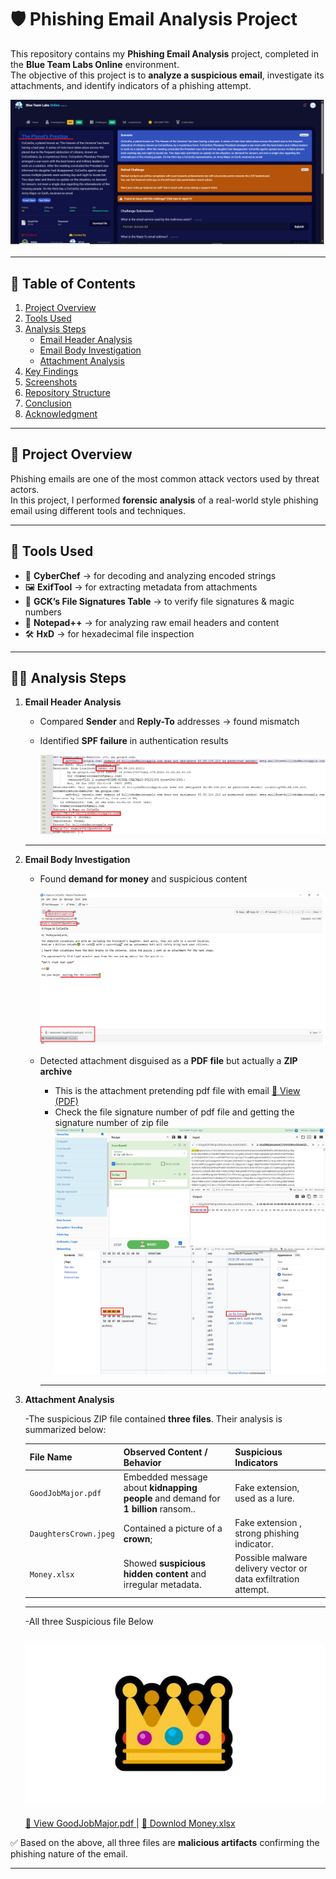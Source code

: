   # 🛡️ Phishing Email Analysis Project  

This repository contains my **Phishing Email Analysis** project, completed in the **Blue Team Labs Online** environment.  
The objective of this project is to **analyze a suspicious email**, investigate its attachments, and identify indicators of a phishing attempt.  




![Email Content Screenshot](images/scenerio_from_BTLO.png)

---

## 📑 Table of Contents
1. [Project Overview](#-project-overview)  
2. [Tools Used](#-tools-used)  
3. [Analysis Steps](#-analysis-steps)  
   - [Email Header Analysis](#1-email-header-analysis)  
   - [Email Body Investigation](#2-email-body-investigation)  
   - [Attachment Analysis](#3-attachment-analysis)  
4. [Key Findings](#-key-findings)  
5. [Screenshots](#-screenshots)  
6. [Repository Structure](#-repository-structure)  
7. [Conclusion](#-conclusion)  
8. [Acknowledgment](#-acknowledgment)

---
   ## 🚀 Project Overview  
Phishing emails are one of the most common attack vectors used by threat actors.  
In this project, I performed **forensic analysis** of a real-world style phishing email using different tools and techniques.  


---

## 🔧 Tools Used  
- 🧩 **CyberChef** → for decoding and analyzing encoded strings  
- 🖼️ **ExifTool** → for extracting metadata from attachments  
- 📑 **GCK’s File Signatures Table** → to verify file signatures & magic numbers  
- 📝 **Notepad++** → for analyzing raw email headers and content  
- 🛠️ **HxD** → for hexadecimal file inspection  

---

## 🕵️‍♂️ Analysis Steps  

1. **Email Header Analysis**  
   - Compared **Sender** and **Reply-To** addresses → found mismatch  
   - Identified **SPF failure** in authentication results
     
     ![Email Content Screenshot](images/email_header_spf_fail.png) 
    ---
2. **Email Body Investigation**  
   - Found **demand for money** and suspicious content
      
     ![Email Content Screenshot](images/sample_Email_with_AttachmentPdf.png)
     
   - Detected attachment disguised as a **PDF file** but actually a **ZIP archive**
       - This is the attachment pretending  pdf file with email
         [📄 View  (PDF)](pretending-to-be-attached-pdf_file/PuzzleToCoCanDa.pdf)
       - Check the file signature number  of pdf file and getting the   signature number  of zip file
         ![Email Content Screenshot](images/attachmentpdf_HEX_value.png) 
      ---
 3. **Attachment Analysis**  

    -The suspicious ZIP file contained **three files**. Their analysis is summarized below:

    | File Name     | Observed Content / Behavior | Suspicious Indicators |
    |---------------|-----------------------------|------------------------|
    | `GoodJobMajor.pdf` | Embedded message about **kidnapping people** and demand for **1 billion** ransom.. | Fake extension, used as a lure. |
    | `DaughtersCrown.jpeg`   | Contained a picture of a **crown**;  | Fake extension , strong phishing indicator. |
    | `Money.xlsx`   | Showed **suspicious hidden content** and irregular metadata. | Possible malware delivery vector or data exfiltration attempt. |
     ---
     -All three Suspicious file Below   
   
    ![Email Content Screenshot](inside_attached_zip_file/DaughtersCrown.jpeg)
     ---
     [📄 View GoodJobMajor.pdf ](inside_attached_zip_file/GoodJobMajor.pdf)   |  [📄 Downlod Money.xlsx](inside_attached_zip_file/Money.xlsx)
   

✅ Based on the above, all three files are **malicious artifacts** confirming the phishing nature of the email.
 

---


